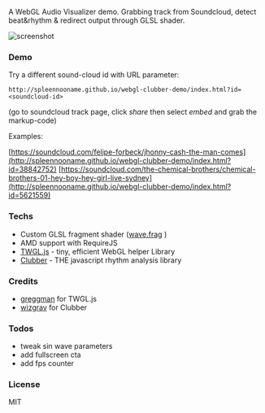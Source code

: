 A WebGL Audio Visualizer demo. Grabbing track from Soundcloud, detect beat&rhythm & redirect output through GLSL shader. 

![screenshot](https://spleennooname.github.io/webg-clubber-demo/img/social.jpg)

### Demo

Try a different sound-cloud id with URL parameter:

```
http://spleennooname.github.io/webgl-clubber-demo/index.html?id=<soundcloud-id>
```
(go to soundcloud track page, click *share* then select *embed* and grab the markup-code)

Examples:

[https://soundcloud.com/felipe-forbeck/jhonny-cash-the-man-comes](http://spleennooname.github.io/webgl-clubber-demo/index.html?id=38842752)
[https://soundcloud.com/the-chemical-brothers/chemical-brothers-01-hey-boy-hey-girl-live-sydney](http://spleennooname.github.io/webgl-clubber-demo/index.html?id=5621559)


### Techs

  * Custom GLSL fragment shader ([wave.frag](https://github.com/spleennooname/webg-clubber-demo/blob/master/shaders/wave.frag) )
  * AMD support with RequireJS
  * [TWGL.js](https://twgljs.org/) - tiny, efficient WebGL helper Library
  * [Clubber](https://github.com/wizgrav/clubber) - THE javascript rhythm analysis library

### Credits

* [greggman](https://github.com/greggman) for TWGL.js
* [wizgrav](https://github.com/wizgrav) for Clubber

### Todos

* tweak sin wave parameters
* add fullscreen cta
* add fps counter

### License

MIT